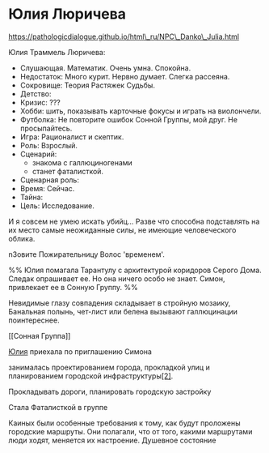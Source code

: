 # Юлия Люричева

https://pathologicdialogue.github.io/html\_ru/NPC\_Danko\_Julia.html

Юлия Траммель Люричева:

* Слушающая. Математик. Очень умна. Спокойна.
* Недостаток: Много курит. Нервно думает. Слегка рассеяна.
* Сокровище: Теория Растяжек Судьбы.
* Детство:&#x20;
* Кризис: ???
* Хобби: шить, показывать карточные фокусы и играть на виолончели.
* Футболка: Не повторите ошибок Сонной Группы, мой друг. Не просыпайтесь.
* Игра: Рационалист и скептик.
* Роль: Взрослый.
* Сценарий:
  * знакома с галлюциногенами
  * станет фаталисткой.
* Сценарная роль:&#x20;
* Время: Сейчас.
* Тайна:&#x20;
* Цель: Исследование.

И я совсем не умею искать убийц... Разве что способна подставлять на их место самые неожиданные силы, не имеющие человеческого облика.

nЗовите Пожирательницу Волос 'временем'.

%% Юлия помагала Тарантулу с архитектурой коридоров Серого Дома. Следак опрашивает ее. Но она ничего особо не знает. Симон, привлекает ее в Сонную Группу. %%

Невидимые глазу совпадения складывает в стройную мозаику, Банальная полынь, чет-лист или белена вызывают галлюцинации поинтереснее.

\[\[Сонная Группа]]

[Юлия](https://pathologic.fandom.com/ru/wiki/%D0%AE%D0%BB%D0%B8%D1%8F\_%D0%9B%D1%8E%D1%80%D0%B8%D1%87%D0%B5%D0%B2%D0%B0) приехала по приглашению Симона

занималась проектированием города, прокладкой улиц и планированием городской инфраструктуры[\[2\]](https://pathologic.fandom.com/ru/wiki/%D0%A1%D0%BE%D0%BD%D0%BD%D0%B0%D1%8F\_%D0%B3%D1%80%D1%83%D0%BF%D0%BF%D0%B0#cite\_note-:1-2).

Прокладывать дороги, планировать городскую застройку

Стала Фаталисткой в группе

Каиных были особенные требования к тому, как будут проложены городские маршруты. Они полагали, что от того, какими маршрутами люди ходят, меняется их настроение. Душевное состояние
